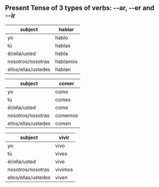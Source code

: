 ## Present Tense of 3 types of verbs: **--ar**, **--er** and **--ir**

| subject | hablar|
|---------|-------|
|   yo    | hablo|
|tú        | hablas|
|él/ella/usted  | habla |
|nosotros/nosotras| hablamos|
|ellos/ellas/ustedes| hablan|





|subject | comer|
|--------|------|
| yo     |como|
|tú       |comes|
|él/ella/usted| come|
|nosotros/nosotras| comemos|
|ellos/ellas/ustedes| comen|

|subject | vivir|
|--------|------|
| yo     |vivo|
|tú      |vives|
|él/ella/usted| vive|
|nosotros/nosotras| vivimos|
|ellos/ellas/ustedes| viven|

